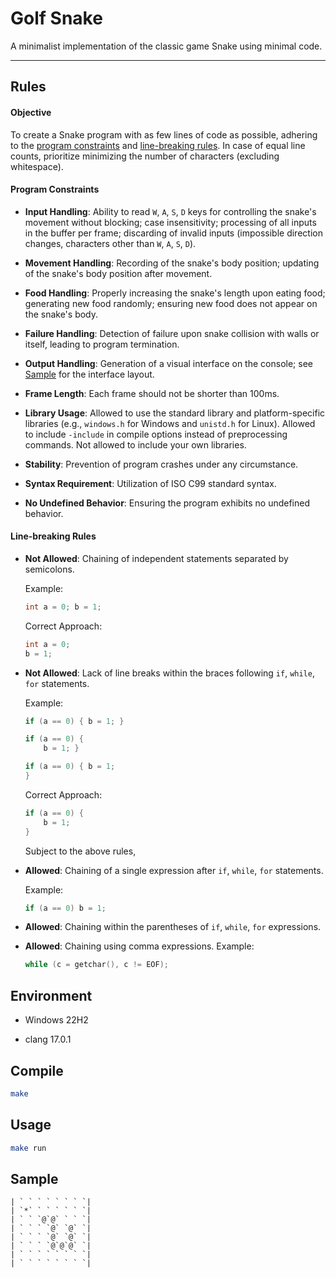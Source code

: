 # Golf Snake

A minimalist implementation of the classic game Snake using minimal code.

---

## Rules

#### Objective

To create a Snake program with as few lines of code as possible, adhering to the [program constraints](#program-constraints) and [line-breaking rules](#line-breaking-rules). In case of equal line counts, prioritize minimizing the number of characters (excluding whitespace).

#### Program Constraints

* **Input Handling**: Ability to read `W`, `A`, `S`, `D` keys for controlling the snake's movement without blocking; case insensitivity; processing of all inputs in the buffer per frame; discarding of invalid inputs (impossible direction changes, characters other than `W`, `A`, `S`, `D`).

* **Movement Handling**: Recording of the snake's body position; updating of the snake's body position after movement.

* **Food Handling**: Properly increasing the snake's length upon eating food; generating new food randomly; ensuring new food does not appear on the snake's body.

* **Failure Handling**: Detection of failure upon snake collision with walls or itself, leading to program termination.

* **Output Handling**: Generation of a visual interface on the console; see [Sample](#Sample) for the interface layout.

* **Frame Length**: Each frame should not be shorter than 100ms.

* **Library Usage**: Allowed to use the standard library and platform-specific libraries (e.g., `windows.h` for Windows and `unistd.h` for Linux). Allowed to include `-include` in compile options instead of preprocessing commands. Not allowed to include your own libraries.

* **Stability**: Prevention of program crashes under any circumstance.

* **Syntax Requirement**: Utilization of ISO C99 standard syntax.

* **No Undefined Behavior**: Ensuring the program exhibits no undefined behavior.

#### Line-breaking Rules

* **Not Allowed**: Chaining of independent statements separated by semicolons.

    Example:
    ```c
    int a = 0; b = 1;
    ```

    Correct Approach:
    ```c
    int a = 0;
    b = 1;
    ```

* **Not Allowed**: Lack of line breaks within the braces following `if`, `while`, `for` statements.

    Example:
    ```c
    if (a == 0) { b = 1; }

    if (a == 0) {
        b = 1; }

    if (a == 0) { b = 1;
    }
    ```

    Correct Approach:
    ```c
    if (a == 0) {
        b = 1;
    }
    ```

    Subject to the above rules,

* **Allowed**: Chaining of a single expression after `if`, `while`, `for` statements.

    Example:
    ```c
    if (a == 0) b = 1;
    ```

* **Allowed**: Chaining within the parentheses of `if`, `while`, `for` expressions.

* **Allowed**: Chaining using comma expressions.
    Example:
    ```c
    while (c = getchar(), c != EOF);
    ```

## Environment

* Windows 22H2

* clang 17.0.1

## Compile

```bash
make
```

## Usage

```bash
make run
```

## Sample

```
| ` ` ` ` ` ` ` `|
| `*` ` ` ` ` ` `|
| ` ` `@`@` ` ` `|
| ` ` ` `@` `@` `|
| ` ` ` `@` `@` `|
| ` ` ` `@`@`@` `|
| ` ` ` ` ` ` ` `|
| ` ` ` ` ` ` ` `|
```